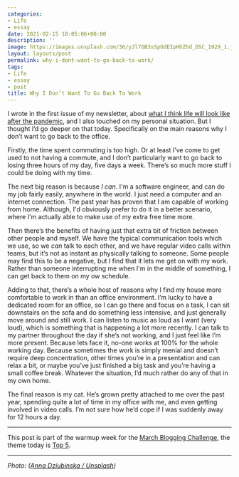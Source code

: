 ```yaml
---
categories:
- Life
- essay
date: 2021-02-15 18:05:06+00:00
description: ''
image: https://images.unsplash.com/36/yJl7OB3sSpOdEIpHhZhd_DSC_1929_1.jpg?crop=entropy&cs=tinysrgb&fit=max&fm=jpg&ixid=MXwxMTc3M3wwfDF8c2VhcmNofDN8fGxvbmRvbiUyMGJ1c3klMjB0cmFpbiUyMHN0YXRpb258ZW58MHx8fA&ixlib=rb-1.2.1&q=80&w=2000
layout: layouts/post
permalink: why-i-dont-want-to-go-back-to-work/
tags:
- Life
- essay
- post
title: Why I Don’t Want To Go Back To Work
---
```


I wrote in the first issue of my newsletter, about [what I think life will look like after the pandemic](https://chrishannah.me/life-after-the-pandemic/), and I also touched on my personal situation. But I thought I’d go deeper on that today. Specifically on the main reasons why I don’t want to go back to the office.

Firstly, the time spent commuting is too high. Or at least I’ve come to get used to not having a commute, and I don’t particularly want to go back to losing three hours of my day, five days a week. There’s so much more stuff I could be doing with my time.

The next big reason is because _I can_. I'm a software engineer, and can do my job fairly easily, anywhere in the world. I just need a computer and an internet connection. The past year has proven that I am capable of working from home. Although, I'd obviously prefer to do it in a better scenario, where I'm actually able to make use of my extra free time more.

Then there’s the benefits of having just that extra bit of friction between other people and myself. We have the typical communication tools which we use, so we _can_ talk to each other, and we have regular video calls within teams, but it’s not as instant as physically talking to someone. Some people may find this to be a negative, but I find that it lets me get on with my work. Rather than someone interrupting me when I'm in the middle of something, I can get back to them on my ow schedule.

Adding to that, there’s a whole host of reasons why I find my house more comfortable to work in than an office environment. I’m lucky to have a dedicated room for an office, so I can go there and focus on a task, I can sit downstairs on the sofa and do something less intensive, and just generally move around and still work. I can listen to music as loud as I want (very loud), which is something that is happening a lot more recently. I can talk to my partner throughout the day if she’s not working, and I just feel like I’m more present. Because lets face it, no-one works at 100% for the whole working day. Because sometimes the work is simply menial and doesn’t require deep concentration, other times you’re in a presentation and can relax a bit, or maybe you’ve just finished a big task and you’re having a small coffee break. Whatever the situation, I’d much rather do any of that in my own home.

The final reason is my cat. He’s grown pretty attached to me over the past year, spending quite a lot of time in my office with me, and even getting involved in video calls. I’m not sure how he’d cope if I was suddenly away for 12 hours a day.

---

This post is part of the warmup week for the [March Blogging Challenge](https://chrishannah.me/march-blogging-challenge/), the theme today is [Top 5](https://dailybloggingchallenge.com/02/15/february-15-2021-top-5/).

---

_Photo: ([Anna Dziubinska / Unsplash](https://unsplash.com/photos/mVhd5QVlDWw))_